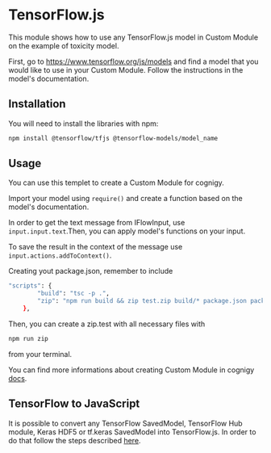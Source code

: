 ﻿# TensorFlow.js

This module shows how to use any TensorFlow.js model in Custom Module on the example of toxicity model.

First, go to https://www.tensorflow.org/js/models and find a model that you would like to use in your Custom Module. Follow the instructions in the model's documentation.

## Installation

You will need to install the libraries with npm:

```bash
npm install @tensorflow/tfjs @tensorflow-models/model_name
```

## Usage

You can use this templet to create a Custom Module for cognigy.

Import your model using `require()` and create a function based on the model's documentation.

In order to get the text message from IFlowInput, use `input.input.text`.Then, you can apply model's functions on your input.

To save the result in the context of the message use `input.actions.addToContext()`. 

Creating yout package.json, remember to include
```	bash
"scripts": {
		"build": "tsc -p .",
		"zip": "npm run build && zip test.zip build/* package.json package-lock.json README.md icon.png icon-large.png"
	},
```

Then, you can create a zip.test with all necessary files with
```bash
npm run zip
```
from your terminal.

You can find more informations about creating Custom Module in cognigy [docs](https://docs.cognigy.com/docs/integration-framework).


## TensorFlow to JavaScript

It is possible to convert any TensorFlow SavedModel, TensorFlow Hub module, Keras HDF5 or tf.keras SavedModel into TensorFlow.js. In order to do that follow the steps described [here](https://github.com/tensorflow/tfjs/tree/master/tfjs-converter).
